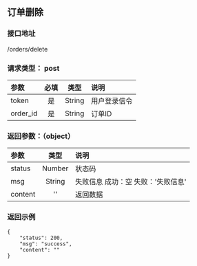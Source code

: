 ## 订单删除
### 接口地址
/orders/delete
### 请求类型： post
| 参数 | 必填 | 类型 | 说明 |
|:---|:---:|:---:|:---|
| token | 是 | String | 用户登录信令 |
| order_id | 是 | String | 订单ID |

### 返回参数：（object）
|参数 |  类型 | 说明|
| :--- |:---:| :---|
| status | Number | 状态码 |
| msg | String | 失败信息 成功：空 失败：'失败信息'|
| content | '' | 返回数据 |
### 返回示例
```
{
    "status": 200,
    "msg": "success",
    "content": ""
}
```